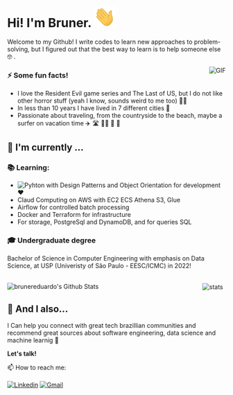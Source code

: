 <h1> Hi! I'm Bruner. <img src="https://github.com/brunereduardo/brunereduardo/blob/master/Hi.gif" width="50"></h1>

Welcome to my Github! I write codes to learn new approaches to problem-solving, but I figured out that the best way to learn is to help someone else :nerd_face: .

<img align="right" alt="GIF" src="https://github.com/brunereduardo/brunereduardo/blob/master/tenor.gif"/>


### :zap: Some fun facts!
- I love the Resident Evil game series and The Last of US, but I do not like other horror stuff (yeah I know, sounds weird to me too) :man_shrugging:	
- In less than 10 years I have lived in 7 different cities :bus:
- Passionate about traveling, from the countryside to the beach, maybe a surfer on vacation time :airplane: :motorway: :surfing_man:	:sunrise:	:beers:
##  :calendar: I'm currently  ...
 
 ### :books: Learning:
 - ![Pyhton](https://img.shields.io/badge/-Python-780723?&logo=python) with Design Patterns and Object Orientation for development :heart: 
 - Claud Computing on AWS with EC2 ECS Athena S3, Glue
-  Airflow for controlled batch processing
-  Docker and Terraform for infrastructure
-  For storage, PostgreSql and DynamoDB, and for queries SQL

### :mortar_board: Undergraduate degree
Bachelor of Science in Computer Engineering with emphasis on Data Science, at USP (Univeristy of São Paulo - EESC/ICMC)  in 2022!
<br></br>

<img align="left" src="https://github-readme-stats.vercel.app/api?username=brunereduardo&include_all_commits=true&count_private=true&show_icons=true&line_height=20&title_color=7A7ADB&icon_color=2234AE&text_color=D3D3D3&bg_color=0,000000,130F40" alt="brunereduardo's Github Stats" width="450">
<img align="center" src="https://github-readme-stats.vercel.app/api/top-langs/?username=brunereduardo&layout=compact&text_color=D3D3D3&bg_color=0,000000,130F40" alt="stats"  width="325">


## :speech_balloon: And I also...
I Can help you connect with great tech brazillian communities and recommend great sources about software engineering, data science and machine learnig 🎉

<b>Let's talk!</b>

 📫 How to reach me:<br></br>[![Linkedin](https://img.shields.io/badge/-LinkedIn-blue?style=flat&logo=Linkedin&logoColor=white)](https://www.linkedin.com/in/brunereduardo/)
[![Gmail](https://img.shields.io/badge/-Gmail-c14438?style=flat&logo=Gmail&logoColor=white)](mailto:bruner.albrecht@usp.br)



<!--
**brunereduardo/brunereduardo** is a ✨ _special_ ✨ repository because its `README.md` (this file) appears on your GitHub profile.

Here are some ideas to get you started:

- 🌱 I’m currently learning ...
- 👯 I’m looking to collaborate on ...
-->
